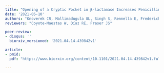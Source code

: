 ```yaml
---
title: "Opening of a Cryptic Pocket in β-lactamase Increases Penicillinase Activity"
date: '2021-05-10'
authors: "Knoverek CR, Mallimadugula UL, Singh S, Rennella E, Frederick TE, Yuwen T, Raavicharla S, Kay LE, and Bowman GR"
reviewers: "Coyote-Maestas W, Díaz RE, Fraser JS"

peer-review:
- disqus: ''
  biorxiv_versioned: '2021.04.14.439842v1'

article:
- pmid:
  pdf: "https://www.biorxiv.org/content/10.1101/2021.04.14.439842v1.full.pdf"

---
```

